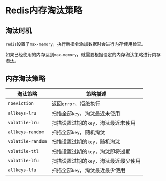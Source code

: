 # Redis内存淘汰策略

## 淘汰时机

``redis``设置了``max-memory``，执行新指令添加数据时会进行内存使用检查。

如果已经使用的内存达到``max-memory``，就需要根据设定的内存淘汰策略进行内存淘汰。

## 内存淘汰策略

| 淘汰策略            | 策略描述                                |
| ------------------- | --------------------------------------- |
| ``noeviction``      | 返回``error``，拒绝执行                 |
| ``allkeys-lru``     | 扫描全部``key``，淘汰最近未使用         |
| ``volatile-lru``    | 扫描设置过期的``key``，淘汰最近未使用   |
| ``allkeys-random``  | 扫描全部``key``，随机淘汰               |
| ``volatile-random`` | 扫描设置过期的``key``，随机淘汰         |
| ``volatile-ttl``    | 扫描设置过期的``key``，淘汰即将过期     |
| ``volatile-lfu``    | 扫描设置过期的``key``，淘汰最近最少使用 |
| ``allkeys-lfu``     | 扫描全部``key``，淘汰最近最少使用       |

